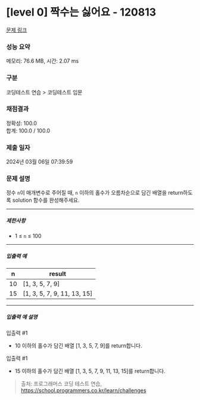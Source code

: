 # [level 0] 짝수는 싫어요 - 120813 

[문제 링크](https://school.programmers.co.kr/learn/courses/30/lessons/120813) 

### 성능 요약

메모리: 76.6 MB, 시간: 2.07 ms

### 구분

코딩테스트 연습 > 코딩테스트 입문

### 채점결과

정확성: 100.0<br/>합계: 100.0 / 100.0

### 제출 일자

2024년 03월 06일 07:39:59

### 문제 설명

<p>정수 <code>n</code>이 매개변수로 주어질 때, <code>n</code> 이하의 홀수가 오름차순으로 담긴 배열을 return하도록 solution 함수를 완성해주세요.</p>

<hr>

<h5>제한사항</h5>

<ul>
<li>1 ≤ <code>n</code> ≤ 100</li>
</ul>

<hr>

<h5>입출력 예</h5>
<table class="table">
        <thead><tr>
<th>n</th>
<th>result</th>
</tr>
</thead>
        <tbody><tr>
<td>10</td>
<td>[1, 3, 5, 7, 9]</td>
</tr>
<tr>
<td>15</td>
<td>[1, 3, 5, 7, 9, 11, 13, 15]</td>
</tr>
</tbody>
      </table>
<hr>

<h5>입출력 예 설명</h5>

<p>입출력 #1</p>

<ul>
<li>10 이하의 홀수가 담긴 배열 [1, 3, 5, 7, 9]를 return합니다.</li>
</ul>

<p>입출력 #1</p>

<ul>
<li>15 이하의 홀수가 담긴 배열 [1, 3, 5, 7, 9, 11, 13, 15]를 return합니다.</li>
</ul>


> 출처: 프로그래머스 코딩 테스트 연습, https://school.programmers.co.kr/learn/challenges